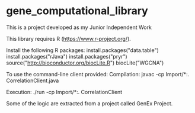 # gene_computational_library
This is a project developed as my Junior Independent Work

This library requires R (https://www.r-project.org/). 

Install the following R packages:
  install.packages("data.table")
  install.packages("rJava")
  install.packages("pryr")
  source("http://bioconductor.org/biocLite.R")
  biocLite("WGCNA")

To use the command-line client provided:
Compilation:
    javac -cp Import/*:. CorrelationClient.java

Execution:
    ./run -cp Import/*:. CorrelationClient
    
Some of the logic are extracted from a project called GenEx Project.

